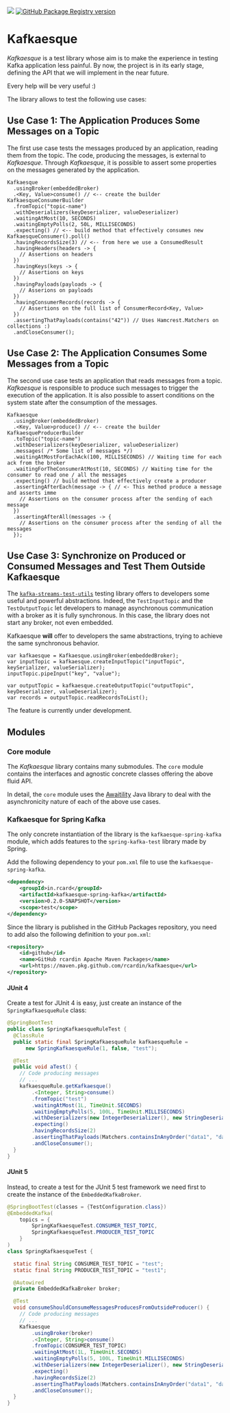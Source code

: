 ![](https://github.com/rcardin/kafkaesque/workflows/Kafkaesque/badge.svg)
[![GitHub Package Registry version](https://img.shields.io/github/v/release/rcardin/kafkaesque)]()

# Kafkaesque
_Kafkaesque_ is a test library whose aim is to make the experience in testing Kafka application less 
painful. By now, the project is in its early stage, defining the API that we will implement in the near 
future.

Every help will be very useful :)

The library allows to test the following use cases:

## Use Case 1: The Application Produces Some Messages on a Topic

The first use case tests the messages produced by an application, reading them from the topic. The
code, producing the messages, is external to _Kafkaesque_. Through _Kafkaesque_, it is possible to assert
some properties on the messages generated by the application.

```
Kafkaesque
  .usingBroker(embeddedBroker)
  .<Key, Value>consume() // <-- create the builder KafkaesqueConsumerBuilder
  .fromTopic("topic-name")
  .withDeserializers(keyDeserializer, valueDeserializer)
  .waitingAtMost(10, SECONDS)
  .waitingEmptyPolls(2, 50L, MILLISECONDS)
  .expecting() // <-- build method that effectively consumes new KafkaesqueConsumer().poll()
  .havingRecordsSize(3) // <-- from here we use a ConsumedResult
  .havingHeaders(headers -> {
    // Assertions on headers
  })
  .havingKeys(keys -> {
    // Assertions on keys
  })
  .havingPayloads(payloads -> {
    // Asserions on payloads
  })
  .havingConsumerRecords(records -> {
    // Assertions on the full list of ConsumerRecord<Key, Value>
  })
  .assertingThatPayloads(contains("42")) // Uses Hamcrest.Matchers on collections :)
  .andCloseConsumer();
```

## Use Case 2: The Application Consumes Some Messages from a Topic

The second use case tests an application that reads messages from a topic. _Kafkaesque_ is 
responsible to produce such messages to trigger the execution of the application. It is also 
possible to assert conditions on the system state after the consumption of the messages.

```
Kafkaesque
  .usingBroker(embeddedBroker)
  .<Key, Value>produce() // <-- create the builder KafkaesqueProducerBuilder
  .toTopic("topic-name")
  .withDeserializers(keyDeserializer, valueDeserializer)
  .messages( /* Some list of messages */)
  .waitingAtMostForEachAck(100, MILLISECONDS) // Waiting time for each ack from the broker
  .waitingForTheConsumerAtMost(10, SECONDS) // Waiting time for the consumer to read one / all the messages
  .expecting() // build method that effectively create a producer
  .assertingAfterEach(message -> { // <- This method produce a message and asserts imme
    // Assertions on the consumer process after the sending of each message
  })
  .assertingAfterAll(messages -> {
    // Assertions on the consumer process after the sending of all the messages
  });
```

## Use Case 3: Synchronize on Produced or Consumed Messages and Test Them Outside Kafkaesque

The [`kafka-streams-test-utils`](https://kafka.apache.org/documentation/streams/developer-guide/testing.html) testing library offers to developers some useful and powerful 
abstractions. Indeed, the `TestInputTopic` and the `TestOutputTopic` let developers to manage 
asynchronous communication with a broker as it is fully synchronous. In this case, the library does
not start any broker, not even embedded.

Kafkaesque **will** offer to developers the same abstractions, trying to achieve the same 
synchronous behavior. 

```
var kafkaesque = Kafkaesque.usingBroker(embeddedBroker);
var inputTopic = kafkaesque.createInputTopic("inputTopic", keySerializer, valueSerializer);
inputTopic.pipeInput("key", "value");

var outputTopic = kafkaesque.createOutputTopic("outputTopic", keyDeserializer, valueDeserializer);
var records = outputTopic.readRecordsToList();
```

The feature is currently under development.

## Modules

### Core module

The _Kafkaesque_ library contains many submodules. The `core` module contains the interfaces and 
agnostic concrete classes offering the above fluid API.

In detail, the `core` module uses the [Awaitility](http://www.awaitility.org/) Java library to deal
with the asynchronicity nature of each of the above use cases.

### Kafkaesque for Spring Kafka

The only concrete instantiation of the library is the `kafkaesque-spring-kafka` module, which adds 
features to the `spring-kafka-test` library made by Spring.

Add the following dependency to your `pom.xml` file to use the `kafkaesque-spring-kafka`.

```xml
<dependency>
	<groupId>in.rcard</groupId>
	<artifactId>kafkaesque-spring-kafka</artifactId>
	<version>0.2.0-SNAPSHOT</version>
	<scope>test</scope>
</dependency>
```

Since the library is published in the GitHub Packages repository, you need to add also the following
definition to your `pom.xml`:

```xml
<repository>
	<id>github</id>
	<name>GitHub rcardin Apache Maven Packages</name>
	<url>https://maven.pkg.github.com/rcardin/kafkaesque</url>
</repository>
``` 

#### JUnit 4

Create a test for JUnit 4 is easy, just create an instance of the `SpringKafkaesqueRule` class:

```java
@SpringBootTest
public class SpringKafkaesqueRuleTest {
  @ClassRule
  public static final SpringKafkaesqueRule kafkaesqueRule =
      new SpringKafkaesqueRule(1, false, "test");

  @Test
  public void aTest() {
    // Code producing messages
    // ...
    kafkaesqueRule.getKafkaesque()
        .<Integer, String>consume()
        .fromTopic("test")
        .waitingAtMost(1L, TimeUnit.SECONDS)
        .waitingEmptyPolls(5, 100L, TimeUnit.MILLISECONDS)
        .withDeserializers(new IntegerDeserializer(), new StringDeserializer())
        .expecting()
        .havingRecordsSize(2)
        .assertingThatPayloads(Matchers.containsInAnyOrder("data1", "data2"))
        .andCloseConsumer();
  }
}
```

#### JUnit 5

Instead, to create a test for the JUnit 5 test framework we need first to create the instance of the
`EmbeddedKafkaBroker`.

```java
@SpringBootTest(classes = {TestConfiguration.class})
@EmbeddedKafka(
    topics = {
        SpringKafkaesqueTest.CONSUMER_TEST_TOPIC, 
        SpringKafkaesqueTest.PRODUCER_TEST_TOPIC
    }
)
class SpringKafkaesqueTest {

  static final String CONSUMER_TEST_TOPIC = "test";
  static final String PRODUCER_TEST_TOPIC = "test1";

  @Autowired 
  private EmbeddedKafkaBroker broker;

  @Test
  void consumeShouldConsumeMessagesProducesFromOutsideProducer() {
    // Code producing messages
    // ...
    Kafkaesque
        .usingBroker(broker)
        .<Integer, String>consume()
        .fromTopic(CONSUMER_TEST_TOPIC)
        .waitingAtMost(1L, TimeUnit.SECONDS)
        .waitingEmptyPolls(5, 100L, TimeUnit.MILLISECONDS)
        .withDeserializers(new IntegerDeserializer(), new StringDeserializer())
        .expecting()
        .havingRecordsSize(2)
        .assertingThatPayloads(Matchers.containsInAnyOrder("data1", "data2"))
        .andCloseConsumer();
  }
}
```


